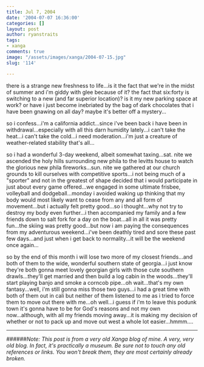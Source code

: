 ```yaml
---
title: Jul 7, 2004
date: '2004-07-07 16:36:00'
categories: []
layout: post
author: ryanstraits
tags:
- xanga
comments: true
image: "/assets/images/xanga/2004-07-15.jpg"
slug: '114'

---
```

there is a strange new freshness to life...is it the fact that we're in the midst of summer and i'm giddy with glee because of it? the fact that six:forty is switching to a new (and far superior location)? is it my new parking space at work? or have i just become inebriated by the bag of dark chocolates that i have been gnawing on all day? maybe it's better off a mystery...

<!-- break -->

so i confess...i'm a california addict...since i've been back i have been in withdrawal...especially with all this darn humidity lately...i can't take the heat...i can't take the cold...i need moderation...i'm just a creature of weather-related stability that's all...

so i had a wonderful 3-day weekend, albeit somewhat taxing...sat. nite we ascended the holy hills surrounding new phila to the levitts house to watch the glorious new phila fireworks...sun. nite we gathered at our church grounds to kill ourselves with competitive sports...i not being much of a "sporter" and not in the greatest of shape decided that i would participate in just about every game offered...we engaged in some ultimate frisbee, volleyball and dodgeball...monday i avoided waking up thinking that my body would most likely want to cease from any and all form of movement...but i actually felt pretty good...so i thought...why not try to destroy my body even further...i then accompanied my family and a few friends down to salt fork for a day on the boat...all in all it was pretty fun...the skiing was pretty good...but now i am paying the consequences from my adventurous weekend...i've been deathly tired and sore these past few days...and just when i get back to normality...it will be the weekend once again...

so by the end of this month i will lose two more of my closest friends...and both of them to the wide, wonderful southern state of georgia...i just know they're both gonna meet lovely georgian girls with those cute southern drawls...they'll get married and then build a log cabin in the woods...they'll start playing banjo and smoke a corncob pipe...oh wait...that's my own fantasy...well, i'm still gonna miss those two guys...i had a great time with both of them out in cali but neither of them listened to me as i tried to force them to move out there with me...oh well...i guess if i'm to leave this podunk town it's gonna have to be for God's reasons and not my own now...although, with all my friends moving away...it is making my decision of whether or not to pack up and move out west a whole lot easier...hmmm....

---

######*Note: This post is from a very old Xanga blog of mine. A very, very old blog. In fact, it's practically a museum. Be sure not to touch any old references or links. You won't break them, they are most certainly already broken.*